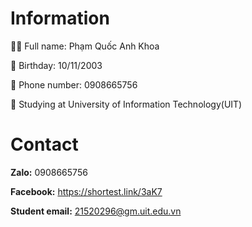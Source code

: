 # Information

💁‍♂️ Full name: Phạm Quốc Anh Khoa

🍰 Birthday: 10/11/2003

📲 Phone number: 0908665756

🏫 Studying at University of Information Technology(UIT)


# Contact
**Zalo:** 0908665756

**Facebook:** https://shortest.link/3aK7

**Student email:** 21520296@gm.uit.edu.vn

